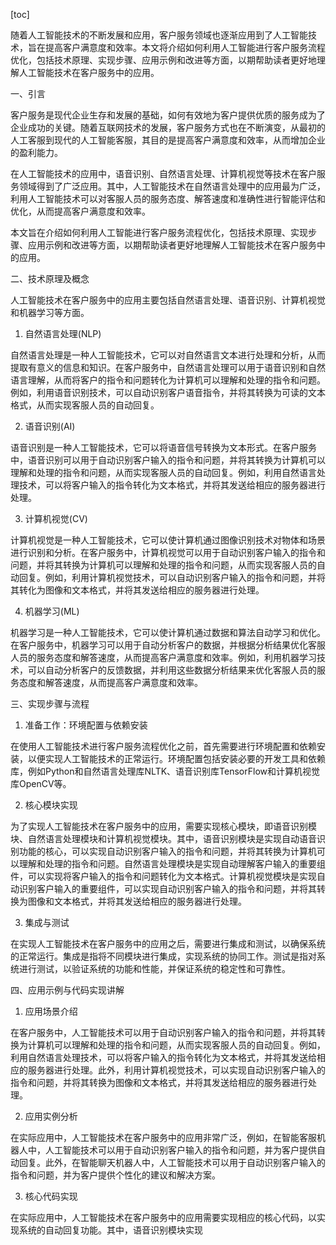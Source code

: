 
[toc]                    
                
                
随着人工智能技术的不断发展和应用，客户服务领域也逐渐应用到了人工智能技术，旨在提高客户满意度和效率。本文将介绍如何利用人工智能进行客户服务流程优化，包括技术原理、实现步骤、应用示例和改进等方面，以期帮助读者更好地理解人工智能技术在客户服务中的应用。

一、引言

客户服务是现代企业生存和发展的基础，如何有效地为客户提供优质的服务成为了企业成功的关键。随着互联网技术的发展，客户服务方式也在不断演变，从最初的人工客服到现代的人工智能客服，其目的是提高客户满意度和效率，从而增加企业的盈利能力。

在人工智能技术的应用中，语音识别、自然语言处理、计算机视觉等技术在客户服务领域得到了广泛应用。其中，人工智能技术在自然语言处理中的应用最为广泛，利用人工智能技术可以对客服人员的服务态度、解答速度和准确性进行智能评估和优化，从而提高客户满意度和效率。

本文旨在介绍如何利用人工智能进行客户服务流程优化，包括技术原理、实现步骤、应用示例和改进等方面，以期帮助读者更好地理解人工智能技术在客户服务中的应用。

二、技术原理及概念

人工智能技术在客户服务中的应用主要包括自然语言处理、语音识别、计算机视觉和机器学习等方面。

1. 自然语言处理(NLP)

自然语言处理是一种人工智能技术，它可以对自然语言文本进行处理和分析，从而提取有意义的信息和知识。在客户服务中，自然语言处理可以用于语音识别和自然语言理解，从而将客户的指令和问题转化为计算机可以理解和处理的指令和问题。例如，利用语音识别技术，可以自动识别客户语音指令，并将其转换为可读的文本格式，从而实现客服人员的自动回复。

2. 语音识别(AI)

语音识别是一种人工智能技术，它可以将语音信号转换为文本形式。在客户服务中，语音识别可以用于自动识别客户输入的指令和问题，并将其转换为计算机可以理解和处理的指令和问题，从而实现客服人员的自动回复。例如，利用自然语言处理技术，可以将客户输入的指令转化为文本格式，并将其发送给相应的服务器进行处理。

3. 计算机视觉(CV)

计算机视觉是一种人工智能技术，它可以使计算机通过图像识别技术对物体和场景进行识别和分析。在客户服务中，计算机视觉可以用于自动识别客户输入的指令和问题，并将其转换为计算机可以理解和处理的指令和问题，从而实现客服人员的自动回复。例如，利用计算机视觉技术，可以自动识别客户输入的指令和问题，并将其转化为图像和文本格式，并将其发送给相应的服务器进行处理。

4. 机器学习(ML)

机器学习是一种人工智能技术，它可以使计算机通过数据和算法自动学习和优化。在客户服务中，机器学习可以用于自动分析客户的数据，并根据分析结果优化客服人员的服务态度和解答速度，从而提高客户满意度和效率。例如，利用机器学习技术，可以自动分析客户的反馈数据，并利用这些数据分析结果来优化客服人员的服务态度和解答速度，从而提高客户满意度和效率。

三、实现步骤与流程

1. 准备工作：环境配置与依赖安装

在使用人工智能技术进行客户服务流程优化之前，首先需要进行环境配置和依赖安装，以便实现人工智能技术的正常运行。环境配置包括安装必要的开发工具和依赖库，例如Python和自然语言处理库NLTK、语音识别库TensorFlow和计算机视觉库OpenCV等。

2. 核心模块实现

为了实现人工智能技术在客户服务中的应用，需要实现核心模块，即语音识别模块、自然语言处理模块和计算机视觉模块。其中，语音识别模块是实现自动语音识别功能的核心，可以实现自动识别客户输入的指令和问题，并将其转换为计算机可以理解和处理的指令和问题。自然语言处理模块是实现自动理解客户输入的重要组件，可以实现将客户输入的指令和问题转化为文本格式。计算机视觉模块是实现自动识别客户输入的重要组件，可以实现自动识别客户输入的指令和问题，并将其转换为图像和文本格式，并将其发送给相应的服务器进行处理。

3. 集成与测试

在实现人工智能技术在客户服务中的应用之后，需要进行集成和测试，以确保系统的正常运行。集成是指将不同模块进行集成，实现系统的协同工作。测试是指对系统进行测试，以验证系统的功能和性能，并保证系统的稳定性和可靠性。

四、应用示例与代码实现讲解

1. 应用场景介绍

在客户服务中，人工智能技术可以用于自动识别客户输入的指令和问题，并将其转换为计算机可以理解和处理的指令和问题，从而实现客服人员的自动回复。例如，利用自然语言处理技术，可以将客户输入的指令转化为文本格式，并将其发送给相应的服务器进行处理。此外，利用计算机视觉技术，可以实现自动识别客户输入的指令和问题，并将其转换为图像和文本格式，并将其发送给相应的服务器进行处理。

2. 应用实例分析

在实际应用中，人工智能技术在客户服务中的应用非常广泛，例如，在智能客服机器人中，人工智能技术可以用于自动识别客户输入的指令和问题，并为客户提供自动回复。此外，在智能聊天机器人中，人工智能技术可以用于自动识别客户输入的指令和问题，并为客户提供个性化的建议和解决方案。

3. 核心代码实现

在实际应用中，人工智能技术在客户服务中的应用需要实现相应的核心代码，以实现系统的自动回复功能。其中，语音识别模块实现

